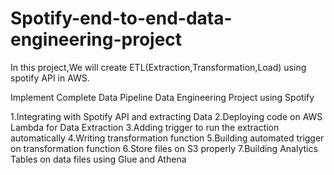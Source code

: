# Spotify-end-to-end-data-engineering-project
In this project,We will create ETL(Extraction,Transformation,Load) using spotify API in AWS.


Implement Complete Data Pipeline Data Engineering Project using Spotify

1.Integrating with Spotify API and extracting Data
2.Deploying code on AWS Lambda for Data Extraction
3.Adding trigger to run the extraction automatically
4.Writing transformation function
5.Building automated trigger on transformation function
6.Store files on S3 properly
7.Building Analytics Tables on data files using Glue and Athena
